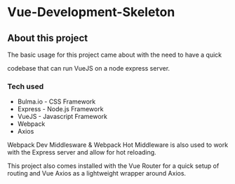 # Vue-Development-Skeleton

## About this project
The basic usage for this project came about with the need to have a quick

codebase that can run VueJS on a node express server.

### Tech used
- Bulma.io - CSS Framework  
- Express - Node.js Framework  
- VueJS - Javascript Framework  
- Webpack  
- Axios  

Webpack Dev Middlesware & Webpack Hot Middleware is also used to work
with the Express server and allow for hot reloading.

This project also comes installed with the Vue Router for a quick setup of
routing and Vue Axios as a lightweight wrapper around Axios.
